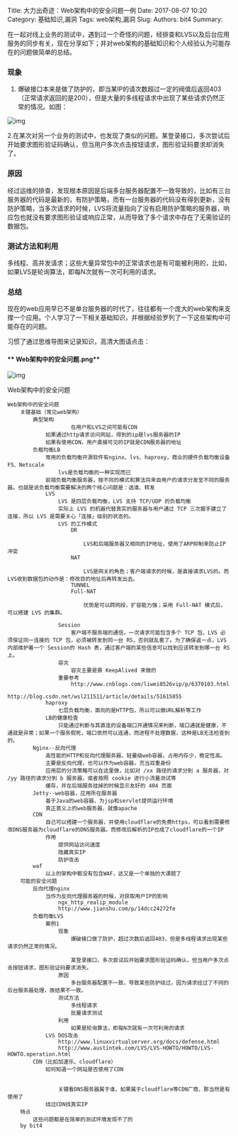 Title: 大力出奇迹：Web架构中的安全问题一例
Date: 2017-08-07 10:20
Category: 基础知识,漏洞
Tags: web架构,漏洞
Slug: 
Authors: bit4
Summary: 



在一起对线上业务的测试中，遇到过一个奇怪的问题，经排查和LVS以及后台应用服务的同步有关，现在分享如下；并对web架构的基础知识和个人经验认为可能存在的问题做简单的总结。

###  现象

  1. 爆破接口本来是做了防护的，即当某IP的请次数超过一定的阀值后返回403（正常请求返回的是200），但是大量的多线程请求中出现了某些请求仍然正常的情况。如图：

 ![img](img/webFrame/1.png)

 2.在某次对另一个业务的测试中，也发现了类似的问题。某登录接口，多次尝试后开始要求图形验证码确认，但当用户多次点击按钮请求，图形验证码要求却消失了。

### 原因

​       经过运维的排查，发现根本原因是后端多台服务器配置不一致导致的，比如有三台服务器的代码是最新的，有防护策略，而有一台服务器的代码没有得到更新，没有防护策略，当多次请求的时候，LVS将流量指向了没有启用防护策略的服务器，响应包也就没有要求图形验证或响应正常，从而导致了多个请求中存在了无需验证的数据包。

### 测试方法和利用

​       多线程、高并发请求；这些大量异常包中的正常请求也是有可能被利用的，比如，如果LVS是轮询算法，即每N次就有一次可利用的请求。

### 总结

​    现在的web应用早已不是单台服务器的时代了，往往都有一个庞大的web架构来支撑一个应用。个人学习了一下相关基础知识，并根据经验罗列了一下这些架构中可能存在的问题。

 

习惯了通过思维导图来记录知识，高清大图请点击：

 

#### ** Web架构中的安全问题.png**

 

![img](img/webFrame/2.png)

 

Web架构中的安全问题

	Web架构中的安全问题
		关键基础（常见web架构）
			典型架构
						在用户和LVS之间可能有CDN
				如果通过http请求访问网站，得到的ip是lvs服务器的IP
				如果有使用CDN，用户直接可见的IP就是CDN服务器的地址
			负载均衡LB
				常用的负载均衡开源软件有nginx、lvs、haproxy，商业的硬件负载均衡设备F5、Netscale
					lvs是负载均衡的一种实现而已
				前端负载均衡服务器，按不同的模式和算法将来自用户的请求分发至不同的服务器。也就是说负载均衡需要解决的两个核心问题是：选谁、转发
				LVS
					LVS 是四层负载均衡，LVS 支持 TCP/UDP 的负载均衡
					实际上 LVS 的机器代替真实的服务器与用户通过 TCP 三次握手建立了连接，所以 LVS 是需要关心「连接」级别的状态的。
					LVS 的工作模式
						DR
							
							LVS和后端服务器又相同的IP地址，使用了ARP抑制来防止IP冲突
						NAT
							
							LVS是网关的角色；客户端请求的时候，是直接请求LVS的。而LVS收到数据包的动作是：修改目的地址后再转发出去。
						TUNNEL
						Full-NAT
							
							优势是可以跨网段，扩容能力强；采用 Full-NAT 模式后，可以搭建 LVS 的集群。
								
					Session
						客户端不服务端的通信，一次请求可能包含多个 TCP 包，LVS 必须保证同一连接的 TCP 包，必须被转发到同一台 RS，否则就乱套了。为了确保返一点，LVS 内部维护着一个 Session的 Hash 表，通过客户端的某些信息可以找到应该转发到哪一台 RS 上。
					容灾
						容灾主要是靠 KeepAlived 来做的
					重要参考
						http://www.cnblogs.com/liwei0526vip/p/6370103.html
						http://blog.csdn.net/wsl211511/article/details/51615855
				haproxy
					七层负载均衡，面向的是HTTP包，所以可以做URL解析等工作
				LB的健康检查
					只能通过判断与其直连的设备端口开通情况来判断，端口通就是健康，不通就是异常；如果一个服务假死，端口依然可以连通，而进程不处理数据，这种是LB无法检查到的。
			Nginx--反向代理
				高性能的HTTP和反向代理服务器，轻量级web容器，占用内存少，稳定性高。
				主要是反向代理，也可以作为web容器，充当双重身份
				应用层的分流策略可以在这里做，比如对 /xx 路径的请求分到 a 服务器，对 /yy 路径的请求分到 b 服务器，或者按照 cookie 进行小流量测试等
				缓存，并在后端服务挂掉的时候显示友好的 404 页面
			Jetty--web容器，应用所在服务器
				基于Java的web容器，为jsp和servlet提供运行环境
				真正意义上的web服务器，就像apache
			CDN
				自己可以搭建一个服务器，并使用cloudflare的免费https，可以看到需要修改DNS服务器为cloudflare的DNS服务器。而修改后解析的IP也成了cloudflare的一个IP
				作用
					提供网站访问速度
					隐藏真实IP
					防护攻击
			waf
				以上的架构中都没有包含WAF，这又是一个单独的大课题了
		可能的安全问题
			反向代理nginx
				当作为反向代理服务器的时候，对获取用户IP的影响
					ngx_http_realip_module
					http://www.jianshu.com/p/14dcc24272fe
			负载均衡LVS
				案例1
					现象
						爆破接口做了防护，超过次数后返回403，但是多线程请求出现某些请求仍然正常的情况。
							
						某登录接口，多次尝试后开始要求图形验证码确认，但当用户多次点击按钮请求，图形验证码要求消失。
					原因
						多台服务器配置不一致，导致某些防护绕过，因为请求经过了不同的后台服务器处理，故结果不一致。
					测试方法
						多线程请求
						批量请求测试
					利用
						如果是轮询算法，即每N次就有一次可利用的请求
				LVS DOS攻击
					http://www.linuxvirtualserver.org/docs/defense.html
					http://www.austintek.com/LVS/LVS-HOWTO/HOWTO/LVS-HOWTO.operation.html
			CDN（比如加速乐、cloudflare）
				如何知道一个网站是否使用了CDN


					关键看DNS服务器属于谁，如果属于cloudflare等CDN厂商，那当然是有使用了
				绕过CDN找真实IP
		特点
			这些问题都是在简单的测试环境发现不了的
		by bit4
